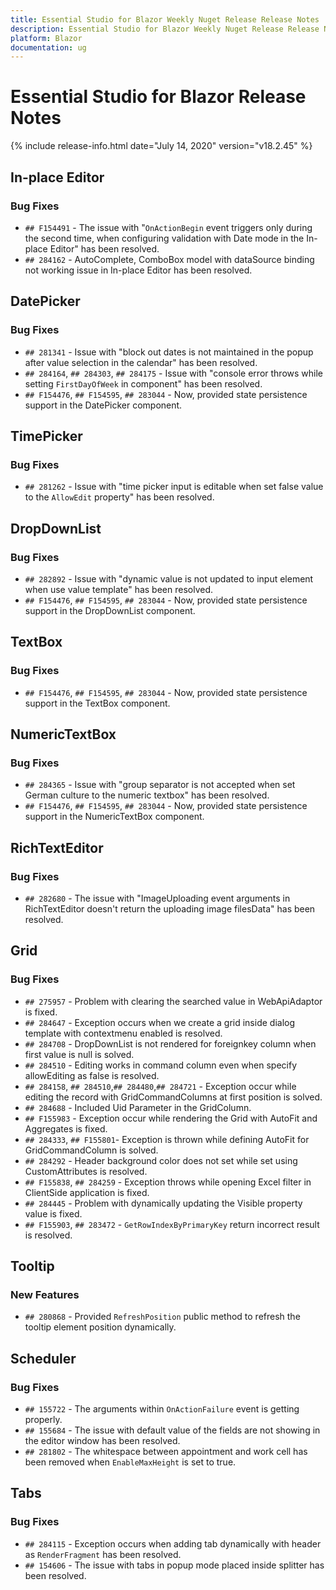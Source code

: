 ```yaml
---
title: Essential Studio for Blazor Weekly Nuget Release Release Notes  
description: Essential Studio for Blazor Weekly Nuget Release Release Notes  
platform: Blazor
documentation: ug
---
```


# Essential Studio for Blazor  Release Notes  

{% include release-info.html date="July 14, 2020"  version="v18.2.45" %} 

##  In-place Editor
 
###    Bug Fixes
 
- `## F154491` - The issue with "`OnActionBegin` event triggers only during the second time, when configuring validation with Date mode in the In-place Editor" has been resolved.
- `## 284162` - AutoComplete, ComboBox model with dataSource binding not working issue in In-place Editor has been resolved.

##  DatePicker

###    Bug Fixes

- `## 281341` - Issue with "block out dates is not maintained in the popup after value selection in the calendar" has been resolved.
- `## 284164`, `## 284303`, `## 284175` - Issue with "console error throws while setting `FirstDayOfWeek` in component" has been resolved.
- `## F154476`, `## F154595`, `## 283044` - Now, provided state persistence support in the DatePicker component.

##  TimePicker

###    Bug Fixes

- `## 281262` - Issue with "time picker input is editable when set false value to the `AllowEdit` property" has been resolved.

##  DropDownList

###    Bug Fixes

- `## 282892` - Issue with "dynamic value is not updated to input element when use value template" has been resolved.
- `## F154476`, `## F154595`, `## 283044` - Now, provided state persistence support in the DropDownList component.

##  TextBox

###    Bug Fixes

- `## F154476`, `## F154595`, `## 283044` - Now, provided state persistence support in the TextBox component. 

##  NumericTextBox

###    Bug Fixes

- `## 284365` - Issue with "group separator is not accepted when set German culture to the numeric textbox" has been resolved.
- `## F154476`, `## F154595`, `## 283044` - Now, provided state persistence support in the NumericTextBox component.

##  RichTextEditor
 
###    Bug Fixes

- `## 282680` - The issue with "ImageUploading event arguments in RichTextEditor doesn't return the uploading image filesData" has been resolved.

##  Grid

###    Bug Fixes

- `## 275957` - Problem with clearing the searched value in WebApiAdaptor is fixed.
- `## 284647` - Exception occurs when we create a grid inside dialog template with contextmenu enabled is resolved.
- `## 284708` - DropDownList is not rendered for foreignkey column when first value is null is solved.
- `## 284510` - Editing works in command column even when specify allowEditing as false is resolved.
- `## 284158`, `## 284510`,`## 284480`,`## 284721` - Exception occur while editing the record with GridCommandColumns at first position is solved.
- `## 284688` - Included Uid Parameter in the GridColumn.
- `## F155983` - Exception occur while rendering the Grid with AutoFit and Aggregates is fixed.
- `## 284333`, `## F155801`- Exception is thrown while defining AutoFit for GridCommandColumn is solved.
- `## 284292` - Header background color does not set while set using CustomAttributes is resolved.
- `## F155838`, `## 284259` - Exception throws while opening Excel filter in ClientSide application is fixed.
- `## 284445` - Problem with dynamically updating the Visible property value is fixed.
- `## F155903`, `## 283472` - `GetRowIndexByPrimaryKey` return incorrect result is resolved.

##  Tooltip

###    New Features

- `## 280868` - Provided `RefreshPosition` public method to refresh the tooltip element position dynamically.

##  Scheduler

###    Bug Fixes

- `## 155722` - The arguments within `OnActionFailure` event is getting properly.
- `## 155684` - The issue with default value of the fields are not showing in the editor window has been resolved.
- `## 281802` - The whitespace between appointment and work cell has been removed when `EnableMaxHeight` is set to true.

##  Tabs

###    Bug Fixes

- `## 284115` - Exception occurs when adding tab dynamically with header as `RenderFragment` has been resolved.
- `## 154606` - The issue with tabs in popup mode placed inside splitter has been resolved.